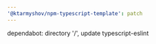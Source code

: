 ```yaml
---
'@ktarmyshov/npm-typescript-template': patch
---
```


dependabot: directory '/', update typescript-eslint

